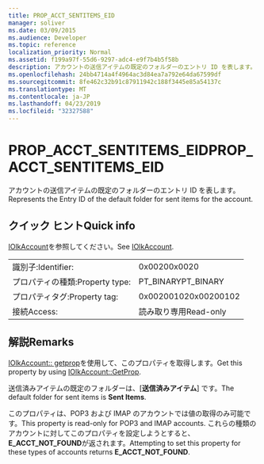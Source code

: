 ```yaml
---
title: PROP_ACCT_SENTITEMS_EID
manager: soliver
ms.date: 03/09/2015
ms.audience: Developer
ms.topic: reference
localization_priority: Normal
ms.assetid: f199a97f-55d6-9297-adc4-e9f7b4b5f58b
description: アカウントの送信アイテムの既定のフォルダーのエントリ ID を表します。
ms.openlocfilehash: 24bb4714a4f4964ac3d84ea7a792e64da67599df
ms.sourcegitcommit: 8fe462c32b91c87911942c188f3445e85a54137c
ms.translationtype: MT
ms.contentlocale: ja-JP
ms.lasthandoff: 04/23/2019
ms.locfileid: "32327588"
---
```

# <a name="propacctsentitemseid"></a><span data-ttu-id="15727-103">PROP_ACCT_SENTITEMS_EID</span><span class="sxs-lookup"><span data-stu-id="15727-103">PROP_ACCT_SENTITEMS_EID</span></span>

<span data-ttu-id="15727-104">アカウントの送信アイテムの既定のフォルダーのエントリ ID を表します。</span><span class="sxs-lookup"><span data-stu-id="15727-104">Represents the Entry ID of the default folder for sent items for the account.</span></span> 
  
## <a name="quick-info"></a><span data-ttu-id="15727-105">クイック ヒント</span><span class="sxs-lookup"><span data-stu-id="15727-105">Quick info</span></span>

<span data-ttu-id="15727-106">[IOlkAccount](iolkaccount.md)を参照してください。</span><span class="sxs-lookup"><span data-stu-id="15727-106">See [IOlkAccount](iolkaccount.md).</span></span>
  
|||
|:-----|:-----|
|<span data-ttu-id="15727-107">識別子:</span><span class="sxs-lookup"><span data-stu-id="15727-107">Identifier:</span></span>  <br/> |<span data-ttu-id="15727-108">0x0020</span><span class="sxs-lookup"><span data-stu-id="15727-108">0x0020</span></span>  <br/> |
|<span data-ttu-id="15727-109">プロパティの種類:</span><span class="sxs-lookup"><span data-stu-id="15727-109">Property type:</span></span>  <br/> |<span data-ttu-id="15727-110">PT_BINARY</span><span class="sxs-lookup"><span data-stu-id="15727-110">PT_BINARY</span></span>  <br/> |
|<span data-ttu-id="15727-111">プロパティタグ:</span><span class="sxs-lookup"><span data-stu-id="15727-111">Property tag:</span></span>  <br/> |<span data-ttu-id="15727-112">0x00200102</span><span class="sxs-lookup"><span data-stu-id="15727-112">0x00200102</span></span>  <br/> |
|<span data-ttu-id="15727-113">接続</span><span class="sxs-lookup"><span data-stu-id="15727-113">Access:</span></span>  <br/> |<span data-ttu-id="15727-114">読み取り専用</span><span class="sxs-lookup"><span data-stu-id="15727-114">Read-only</span></span>  <br/> |
   
## <a name="remarks"></a><span data-ttu-id="15727-115">解説</span><span class="sxs-lookup"><span data-stu-id="15727-115">Remarks</span></span>

<span data-ttu-id="15727-116">[IOlkAccount:: getprop](iolkaccount-getprop.md)を使用して、このプロパティを取得します。</span><span class="sxs-lookup"><span data-stu-id="15727-116">Get this property by using [IOlkAccount::GetProp](iolkaccount-getprop.md).</span></span>
  
<span data-ttu-id="15727-117">送信済みアイテムの既定のフォルダーは、[**送信済みアイテム**] です。</span><span class="sxs-lookup"><span data-stu-id="15727-117">The default folder for sent items is **Sent Items**.</span></span>
  
<span data-ttu-id="15727-118">このプロパティは、POP3 および IMAP のアカウントでは値の取得のみ可能です。</span><span class="sxs-lookup"><span data-stu-id="15727-118">This property is read-only for POP3 and IMAP accounts.</span></span> <span data-ttu-id="15727-119">これらの種類のアカウントに対してこのプロパティを設定しようとすると、 **E_ACCT_NOT_FOUND**が返されます。</span><span class="sxs-lookup"><span data-stu-id="15727-119">Attempting to set this property for these types of accounts returns **E_ACCT_NOT_FOUND**.</span></span> 
  

